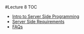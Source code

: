 #Lecture 8 TOC

- [Intro to Server Side Programming](1-Server.md)
- [Server Side Requirements](2-Reqs.md)
- [FAQs](3-FAQs.md)